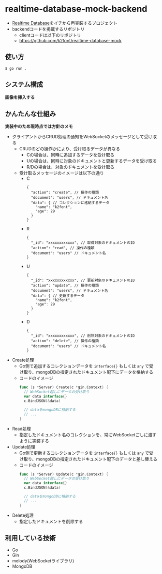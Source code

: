 # realtime-database-mock-backend

- [Realtime Database](https://firebase.google.com/docs/database?hl=ja)をイチから再実装するプロジェクト
- backendコードを掲載するリポジトリ
  - clientコードは以下のリポジトリ
  - https://github.com/k2font/realtime-database-mock

## 使い方
`$ go run .`

## システム構成

**画像を挿入する**

## かんたんな仕組み
**実装中のため現時点では方針のメモ**
- クライアントからCRUD処理の通知をWebSocketのメッセージとして受け取る
  - CRUDのどの操作かにより、受け取るデータが異なる
    - Cの場合は、同時に追加するデータを受け取る
    - Uの場合は、同時に対象のドキュメントと更新するデータを受け取る
    - R/Dの場合は、対象のドキュメントを受け取る
  - 受け取るメッセージのイメージは以下の通り
    - C
      ```jsonc
      {
        "action": "create", // 操作の種類
        "document": "users", // ドキュメント名
        "data": { // コレクションに格納するデータ
          "name": "k2font",
          "age": 29
        }
      }
      ```
    - R
      ```jsonc
      {
        "_id": "xxxxxxxxxxxx", // 取得対象のドキュメントのID
        "action": "read", // 操作の種類
        "document": "users" // ドキュメント名
      }
      ```
    - U
      ```jsonc
      {
        "_id": "xxxxxxxxxxxx", // 更新対象のドキュメントのID
        "action": "update", // 操作の種類
        "document": "users", // ドキュメント名
        "data": { // 更新するデータ
          "name": "k2font",
          "age": 29
        }
      }
      ```
    - D
      ```jsonc
      {
        "_id": "xxxxxxxxxxxx", // 削除対象のドキュメントのID
        "action": "delete", // 操作の種類
        "document": "users" // ドキュメント名
      }
      ```
- Create処理
  - Go側で追加するコレクションデータを `interface{}` もしくは `any` で受け取り、mongoDBの指定されたドキュメント配下にデータを格納する
  - コードのイメージ
    ```go
    func (s *Server) Create(c *gin.Context) {
      // WebSocket越しにデータの受け取り
      var data interface{}
      c.BindJSON(&data)

      // dataをmongoDBに格納する
      // ...
    }
    ```
- Read処理
  - 指定したドキュメント名のコレクションを、常にWebSocketごしに渡すように実装する
- Update処理
  - Go側で更新するコレクションデータを `interface{}` もしくは `any` で受け取り、mongoDBの指定されたドキュメント配下のデータと差し替える
  - コードのイメージ
    ```go
    func (s *Server) Update(c *gin.Context) {
      // WebSocket越しにデータの受け取り
      var data interface{}
      c.BindJSON(&data)

      // dataをmongoDBに格納する
      // ...
    }
    ```
- Delete処理
  - 指定したドキュメントを削除する

## 利用している技術
- Go
- Gin
- melody(WebSocketライブラリ)
- MongoDB